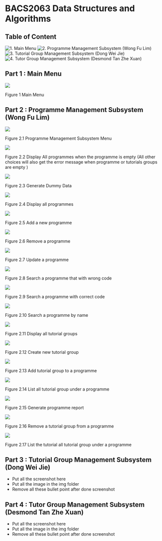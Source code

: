 # BACS2063 Data Structures and Algorithms

## Table of Content

![1. Main Menu](#part-1--main-menu)
![2. Programme Management Subsystem (Wong Fu Lim)](#part-2--programme-management-subsystem-wong-fu-lim)
![3. Tutorial Group Management Subsystem (Dong Wei Jie)](#part-3--tutorial-group-management-subsystem-dong-wei-jie)
![4. Tutor Group Management Subsystem (Desmond Tan Zhe Xuan)](#part-4--tutor-group-management-subsystem-desmond-tan-zhe-xuan)

## Part 1 : Main Menu

![](img/Image00.png)

Figure 1 Main Menu

## Part 2 : Programme Management Subsystem (Wong Fu Lim)

![](img/Image01.png)

Figure 2.1 Programme Management Subsystem Menu

![](img/Image02.png)

Figure 2.2 Display All programmes when the programme is empty (All other choices will also get the error message when programme or tutorials groups are empty )

![](img/Image03.png)

Figure 2.3 Generate Dummy Data

![](img/Image04.png)

Figure 2.4 Display all programmes

![](img/Image05.png)

Figure 2.5 Add a new programme

![](img/Image06.png)

Figure 2.6 Remove a programme

![](img/Image07.png)

Figure 2.7 Update a programme

![](img/Image08.png)

Figure 2.8 Search a programme that with wrong code

![](img/Image09.png)

Figure 2.9 Search a programme with correct code

![](img/Image10.png)

Figure 2.10 Search a programme by name

![](img/Image11.png)

Figure 2.11 Display all tutorial groups

![](img/Image12.png)

Figure 2.12 Create new tutorial group

![](img/Image13.png)

Figure 2.13 Add tutorial group to a programme

![](img/Image14.png)

Figure 2.14 List all tutorial group under a programme

![](img/Image15.png)

Figure 2.15 Generate programme report

![](img/Image16.png)

Figure 2.16 Remove a tutorial group from a programme

![](img/Image17.png)

Figure 2.17 List the tutorial all tutorial group under a programme

## Part 3 : Tutorial Group Management Subsystem (Dong Wei Jie)

- Put all the screenshot here
- Put all the image in the img folder
- Remove all these bullet point after done screenshot

## Part 4 : Tutor Group Management Subsystem (Desmond Tan Zhe Xuan)

- Put all the screenshot here
- Put all the image in the img folder
- Remove all these bullet point after done screenshot
